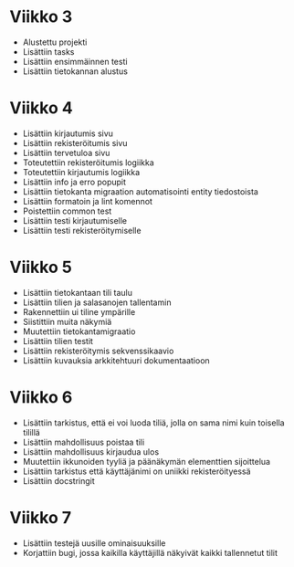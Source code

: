 # Viikko 3

- Alustettu projekti
- Lisättiin tasks
- Lisättiin ensimmäinnen testi
- Lisättiin tietokannan alustus

# Viikko 4

- Lisättiin kirjautumis sivu
- Lisättiin rekisteröitumis sivu
- Lisättiin tervetuloa sivu
- Toteutettiin rekisteröitumis logiikka
- Toteutettiin kirjautumis logiikka
- Lisättiin info ja erro popupit
- Lisättiin tietokanta migraation automatisointi entity tiedostoista
- Lisättiin formatoin ja lint komennot
- Poistettiin common test
- Lisättiin testi kirjautumiselle
- Lisättiin testi rekisteröitymiselle

# Viikko 5
- Lisättiin tietokantaan tili taulu
- Lisättiin tilien ja salasanojen tallentamin
- Rakennettiin ui tiline ympärille
- Siistittiin muita näkymiä
- Muutettiin tietokantamigraatio
- Lisättiin tilien testit
- Lisättiin rekisteröitymis sekvenssikaavio
- Lisättiin kuvauksia arkkitehtuuri dokumentaatioon

# Viikko 6
- Lisättiin tarkistus, että ei voi luoda tiliä, jolla on sama nimi kuin toisella tilillä
- Lisättiin mahdollisuus poistaa tili
- Lisättiin mahdollisuus kirjaudua ulos
- Muutettiin ikkunoiden tyyliä ja päänäkymän elementtien sijoittelua
- Lisättiin tarkistus että käyttäjänimi on uniikki rekisteröityessä
- Lisättiin docstringit

# Viikko 7
- Lisättiin testejä uusille ominaisuuksille
- Korjattiin bugi, jossa kaikilla käyttäjillä näkyivät kaikki tallennetut tilit